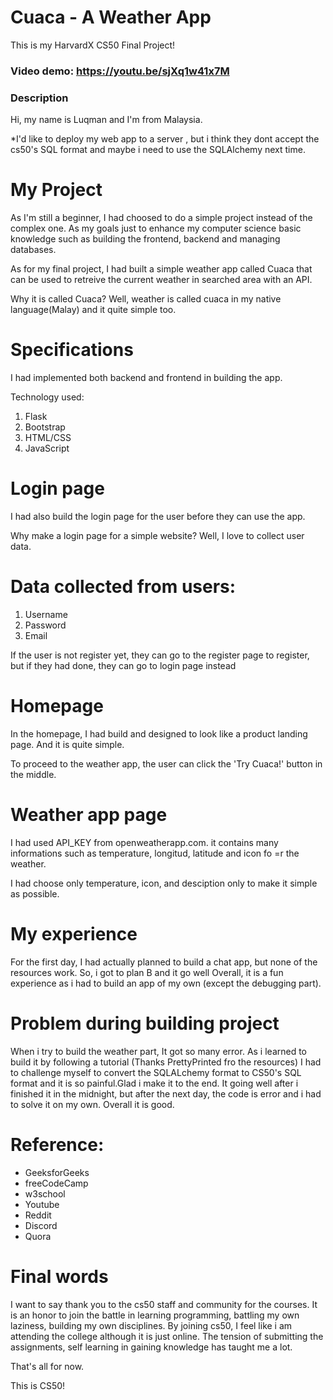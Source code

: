 # Cuaca - A Weather App
This is my HarvardX CS50 Final Project!

### Video demo: https://youtu.be/sjXq1w41x7M

### Description

Hi, my name is Luqman and I'm from Malaysia.

*I'd like to deploy my web app to a server , but i think they dont accept the cs50's SQL format
and maybe i need to use the SQLAlchemy next time.

# My Project

As I'm still a beginner, I had choosed to do a simple project instead of the complex one.
As my goals just to enhance my computer science basic knowledge such as building the frontend, backend and managing databases.

As for my final project, I had built a simple weather app called Cuaca that can be used to retreive the current
weather in searched area with an API.

Why it is called Cuaca?
Well, weather is called cuaca in my native language(Malay) and it quite simple too.

# Specifications

I had implemented both backend and frontend in building the app.

Technology used:
1. Flask
2. Bootstrap
3. HTML/CSS
4. JavaScript

# Login page

I had also build the login page for the user before they can use the app.

Why make a login page for a simple website?
Well, I love to collect user data.

# Data collected from users:
1. Username
2. Password
3. Email

If the user is not register yet, they can go to the register page to register, but if they had done,
they can go to login page instead

# Homepage

In the homepage, I had build and designed to look like a product landing page.
And it is quite simple.

To proceed to the weather app, the user can click the 'Try Cuaca!' button in the middle.

# Weather app page

I had used API_KEY from openweatherapp.com.
it contains many informations such as temperature, longitud, latitude and icon fo =r the weather.

I had choose only temperature, icon, and desciption only to make it simple as possible.

# My experience

For the first day, I had actually planned to build a chat app, but none of the resources work.
So, i got to plan B and it go well
Overall, it is a fun experience as i had to build an app of my own (except the debugging part).

# Problem during building project

When i try to build the weather part, It got so many error. As i learned to build it by following a tutorial (Thanks PrettyPrinted fro the resources)
I had to challenge myself to convert the SQLALchemy format to CS50's SQL format and it is so painful.Glad i make it to the end.
It going well after i finished it in the midnight, but after the next day,
the code is error and i had to solve it on my own.
Overall it is good.

# Reference:
- GeeksforGeeks
- freeCodeCamp
- w3school
- Youtube
- Reddit
- Discord
- Quora

# Final words
I want to say thank you to the cs50 staff and community for the courses.
It is an honor to join the battle in learning programming, battling my own laziness, building my own disciplines.
By joining cs50, I feel like i am attending the college although it is just online.
The tension of submitting the assignments, self learning in gaining knowledge has taught me a lot.





That's all for now.





This is CS50!
